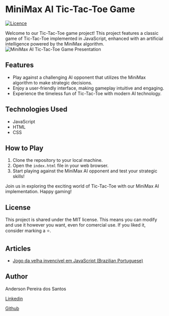 # MiniMax AI Tic-Tac-Toe Game

[![Licence](https://img.shields.io/npm/l/react)](https://github.com/andersonpereiradossantos/dotcore-api-minimal/blob/master/LICENSE) 

Welcome to our Tic-Tac-Toe game project! This project features a classic game of Tic-Tac-Toe implemented in JavaScript, enhanced with an artificial intelligence powered by the MiniMax algorithm.
![MiniMax AI Tic-Tac-Toe Game Presentation](https://github.com/andersonpereiradossantos/tic-tac-toe-ai-minimax/blob/main/ttt.png)

## Features
- Play against a challenging AI opponent that utilizes the MiniMax algorithm to make strategic decisions.
- Enjoy a user-friendly interface, making gameplay intuitive and engaging.
- Experience the timeless fun of Tic-Tac-Toe with modern AI technology.

## Technologies Used
- JavaScript
- HTML
- CSS

## How to Play
1. Clone the repository to your local machine.
2. Open the `index.html` file in your web browser.
3. Start playing against the MiniMax AI opponent and test your strategic skills!

Join us in exploring the exciting world of Tic-Tac-Toe with our MiniMax AI implementation. Happy gaming!

## License
This project is shared under the MIT license. This means you can modify and use it however you want, even for comercial use. If you liked it, consider marking a ⭐️.

## Articles

* [Jogo da velha invencível em JavaScript (Brazilian Portuguese)](https://www.linkedin.com/pulse/jogo-da-velha-invenc%C3%ADvel-em-javascript-pereira-dos-santos-ctfl-fhcxf)

## Author

Anderson Pereira dos Santos

[Linkedin](https://www.linkedin.com/in/andersonpereirasantos)

[Github](https://github.com/andersonpereiradossantos)
